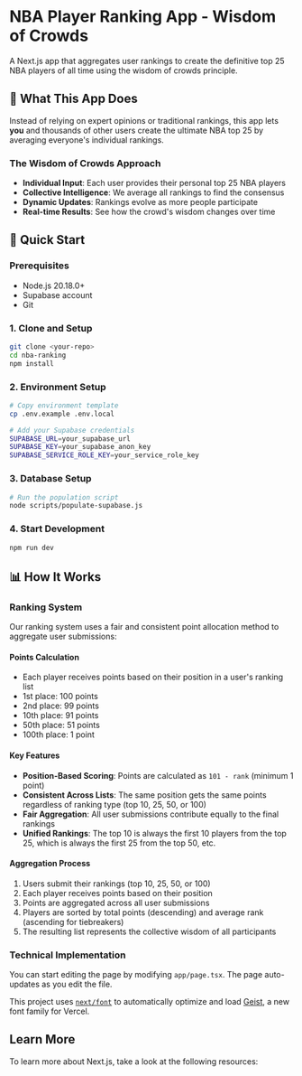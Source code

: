 # NBA Player Ranking App - Wisdom of Crowds

A Next.js app that aggregates user rankings to create the definitive top 25 NBA players of all time using the wisdom of crowds principle.

## 🏀 What This App Does

Instead of relying on expert opinions or traditional rankings, this app lets **you** and thousands of other users create the ultimate NBA top 25 by averaging everyone's individual rankings.

### The Wisdom of Crowds Approach
- **Individual Input**: Each user provides their personal top 25 NBA players
- **Collective Intelligence**: We average all rankings to find the consensus
- **Dynamic Updates**: Rankings evolve as more people participate
- **Real-time Results**: See how the crowd's wisdom changes over time

## 🚀 Quick Start

### Prerequisites
- Node.js 20.18.0+
- Supabase account
- Git

### 1. Clone and Setup
```bash
git clone <your-repo>
cd nba-ranking
npm install
```

### 2. Environment Setup
```bash
# Copy environment template
cp .env.example .env.local

# Add your Supabase credentials
SUPABASE_URL=your_supabase_url
SUPABASE_KEY=your_supabase_anon_key
SUPABASE_SERVICE_ROLE_KEY=your_service_role_key
```

### 3. Database Setup
```bash
# Run the population script
node scripts/populate-supabase.js
```

### 4. Start Development
```bash
npm run dev
```

## 📊 How It Works

### Ranking System

Our ranking system uses a fair and consistent point allocation method to aggregate user submissions:

#### Points Calculation
- Each player receives points based on their position in a user's ranking list
- 1st place: 100 points
- 2nd place: 99 points
- 10th place: 91 points
- 50th place: 51 points
- 100th place: 1 point

#### Key Features
- **Position-Based Scoring**: Points are calculated as `101 - rank` (minimum 1 point)
- **Consistent Across Lists**: The same position gets the same points regardless of ranking type (top 10, 25, 50, or 100)
- **Fair Aggregation**: All user submissions contribute equally to the final rankings
- **Unified Rankings**: The top 10 is always the first 10 players from the top 25, which is always the first 25 from the top 50, etc.

#### Aggregation Process
1. Users submit their rankings (top 10, 25, 50, or 100)
2. Each player receives points based on their position
3. Points are aggregated across all user submissions
4. Players are sorted by total points (descending) and average rank (ascending for tiebreakers)
5. The resulting list represents the collective wisdom of all participants

### Technical Implementation

You can start editing the page by modifying `app/page.tsx`. The page auto-updates as you edit the file.

This project uses [`next/font`](https://nextjs.org/docs/app/building-your-application/optimizing/fonts) to automatically optimize and load [Geist](https://vercel.com/font), a new font family for Vercel.

## Learn More

To learn more about Next.js, take a look at the following resources:

